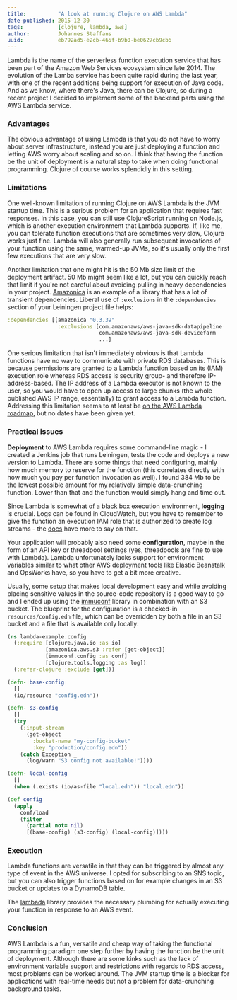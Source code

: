 ```yaml
---
title:          "A look at running Clojure on AWS Lambda"
date-published: 2015-12-30
tags:           [clojure, lambda, aws]
author:         Johannes Staffans
uuid:           eb792ad5-e2cb-465f-b9b0-be0627cb9cb6
---
```


Lambda is the name of the serverless function execution service that has been part
of the Amazon Web Services ecosystem since late 2014. The evolution of the Lamba 
service has been quite rapid during the last year, with one of the recent additions
being support for execution of Java code. And as we know, where there's Java, there can
be Clojure, so during a recent project I decided to implement some of the backend parts using
the AWS Lambda service.

### Advantages 

The obvious advantage of using Lambda is that you do not have to worry about 
server infrastructure, instead you are just deploying a function and letting
AWS worry about scaling and so on. I think that having the function be the
unit of deployment is a natural step to take when doing functional programming.
Clojure of course works splendidly in this setting.

### Limitations

One well-known limitation of running Clojure on AWS Lambda is the JVM startup time. 
This is a serious problem for an application that requires fast responses. In this case,
you can still use ClojureScript running on Node.js, which is another execution
environment that Lambda supports. If, like me, you can tolerate function executions 
that are sometimes very slow, Clojure works just fine. Lambda will also generally run
subsequent invocations of your function using the same, warmed-up JVMs, so it's usually 
only the first few executions that are very slow. 

Another limitation that one might hit is the 50 Mb size limit of the deployment artifact.
50 Mb might seem like a lot, but you can quickly reach that limit if you're not careful
about avoiding pulling in heavy dependencies in your project. [Amazonica][1] is an 
example of a library that has a lot of transient dependencies. Liberal use
of `:exclusions` in the `:dependencies` section of your Leiningen project file helps:

```clojure
:dependencies [[amazonica "0.3.39" 
                :exclusions [com.amazonaws/aws-java-sdk-datapipeline
                             com.amazonaws/aws-java-sdk-devicefarm
                             ...]
``` 

One serious limitation that isn't immediately obvious is that Lambda functions
have no way to communicate with private RDS databases. This is because permissions 
are granted to a Lambda function based on 
its (IAM) execution role whereas RDS access is security group- and therefore
IP-address-based. The IP address of a Lambda executor is not known to the user,
so you would have to open up access to large chunks (the whole published AWS 
IP range, essentially) to grant access to a Lambda function. Addressing this limitation seems to at least
be [on the AWS Lambda roadmap][2], but no dates have been given yet. 

### Practical issues

**Deployment** to AWS Lambda requires some command-line magic - I created a Jenkins job
that runs Leiningen, tests the code and deploys a new version to Lambda. There are
some things that need configuring, mainly how much memory to reserve for the function
(this correlates directly with how much you pay per function invocation as well). 
I found 384 Mb to be the lowest possible amount for my relatively simple data-crunching
function. Lower than that and the function would simply hang and time out.

Since Lambda is somewhat of a black box execution environment, **logging** is crucial.
Logs can be found in CloudWatch, but you have to remember to give the function
an execution IAM role that is authorized to create log streams - the [docs][3] have 
more to say on that.

Your application will probably also need some **configuration**, maybe in the form
of an API key or threadpool settings (yes, threadpools are fine to use with Lambda). 
Lambda unfortunately lacks support for environment variables similar to what other AWS 
deployment tools like Elastic Beanstalk and OpsWorks have, so you have to get a bit 
more creative.

Usually, some setup that makes local development easy and while avoiding placing 
sensitive values in the source-code repository is a good way to go and I ended
up using the [immuconf][4] library in combination with an S3 bucket. The blueprint
for the configuration is a checked-in `resources/config.edn` file, which can be 
overridden by both a file in an S3 bucket and a file that is available only locally:

```clojure
(ns lambda-example.config
  (:require [clojure.java.io :as io]
            [amazonica.aws.s3 :refer [get-object]]
            [immuconf.config :as conf]
            [clojure.tools.logging :as log])
  (:refer-clojure :exclude [get]))

(defn- base-config
  []
  (io/resource "config.edn"))

(defn- s3-config
  []
  (try
    (:input-stream
      (get-object
        :bucket-name "my-config-bucket"
        :key "production/config.edn"))
    (catch Exception _
      (log/warn "S3 config not available!"))))

(defn- local-config
  []
  (when (.exists (io/as-file "local.edn")) "local.edn"))

(def config
  (apply 
    conf/load 
    (filter 
      (partial not= nil) 
      [(base-config) (s3-config) (local-config)])))

``` 

### Execution 

Lambda functions are versatile in that they can be triggered by almost any type of event 
in the AWS universe. I opted for subscribing to an SNS topic, but you can also trigger 
functions based on for example changes in an S3 bucket or updates to a DynamoDB table.

The [lambada][5] library provides the necessary plumbing for actually executing your 
function in response to an AWS event. 

### Conclusion 

AWS Lambda is a fun, versatile and cheap way of taking the functional programming 
paradigm one step further by having the function be the unit of deployment. Although
there are some kinks such as the lack of environment variable support and restrictions
with regards to RDS access, most problems can be worked around. The JVM startup time
is a blocker for applications with real-time needs but not a problem for data-crunching
background tasks. 

[1]: https://github.com/mcohen01/amazonica
[2]: https://forums.aws.amazon.com/thread.jspa?threadID=166946&start=25&tstart=0
[3]: http://docs.aws.amazon.com/lambda/latest/dg/intro-permission-model.html#lambda-intro-execution-role
[4]: https://github.com/levand/immuconf
[5]: https://github.com/uswitch/lambada
